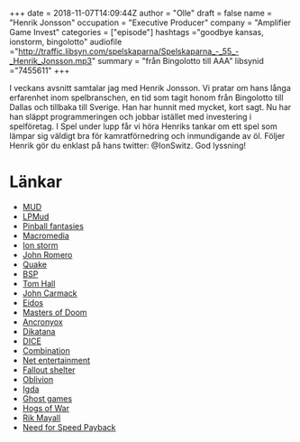 +++
date = 2018-11-07T14:09:44Z
author = "Olle"
draft = false
name = "Henrik Jonsson"
occupation = "Executive Producer"
company = "Amplifier Game Invest"
categories = ["episode"]
hashtags ="goodbye kansas, ionstorm, bingolotto"
audiofile ="http://traffic.libsyn.com/spelskaparna/Spelskaparna_-_55_-_Henrik_Jonsson.mp3"
summary = "från Bingolotto till AAA"
libsynid ="7455611"
+++

I veckans avsnitt samtalar jag med Henrik Jonsson. Vi pratar om hans långa erfarenhet inom spelbranschen, en tid som tagit honom från Bingolotto till Dallas och tillbaka till Sverige. Han har hunnit med mycket, kort sagt. Nu har han släppt programmeringen och jobbar istället med investering i spelföretag. I Spel under lupp får vi höra Henriks tankar om ett spel som lämpar sig väldigt bra för kamratförnedring och inmundigande av öl. Följer Henrik gör du enklast på hans twitter: @IonSwitz. God lyssning!
# Länkar
* [MUD](https://en.wikipedia.org/wiki/MUD)
* [LPMud](https://en.wikipedia.org/wiki/LPMud)
* [Pinball fantasies](https://www.youtube.com/watch?v=7kZ-i9mGav4)
* [Macromedia](https://en.wikipedia.org/wiki/Macromedia)
* [Ion storm](https://en.wikipedia.org/wiki/Ion_Storm)
* [John Romero](https://en.wikipedia.org/wiki/John_Romero)
* [Quake](https://www.youtube.com/watch?v=ZHT2TgMX7Rg)
* [BSP](https://en.wikipedia.org/wiki/Binary_space_partitioning)
* [Tom Hall](https://en.wikipedia.org/wiki/Tom_Hall)
* [John Carmack](https://en.wikipedia.org/wiki/John_Carmack)
* [Eidos](https://en.wikipedia.org/wiki/Square_Enix_Europe)
* [Masters of Doom](https://en.wikipedia.org/wiki/Masters_of_Doom)
* [Ancronyox](https://en.wikipedia.org/wiki/Anachronox)
* [Dikatana](https://www.youtube.com/watch?v=aCO0T-1Tv7E)
* [DICE](http://www.dice.se/)
* [Combination](https://www.linkedin.com/company/combination-ab/)
* [Net entertainment](https://www.netent.com/en/)
* [Fallout shelter](https://www.youtube.com/watch?v=HY4jCjufLG8)
* [Oblivion](https://www.youtube.com/watch?v=mWLZ07U85h0)
* [Igda](https://www.igda.org/)
* [Ghost games](https://www.ea.com/studios/ghost-games)
* [Hogs of War](https://www.youtube.com/watch?v=w45SCVlDVTI)
* [Rik Mayall](https://en.wikipedia.org/wiki/Rik_Mayall)
* [Need for Speed Payback](https://en.wikipedia.org/wiki/Need_for_Speed_Payback)
